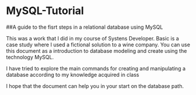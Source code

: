 # MySQL-Tutorial

##A guide to the fisrt steps in a relational database using MySQL

This was a work that I did in my course of Systens Developer. Basic is a case study where I used a fictional solution to a wine company.
You can use this document as a introduction to database modeling and create using the technology MySQL.

I have tried to explore the main commands for creating and manipulating a database according to my knowledge acquired in class

I hope that the document can help you in your start on the database path.



